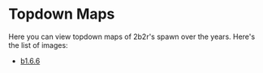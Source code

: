 # Topdown Maps

Here you can view topdown maps of 2b2r's spawn over the years. Here's the list of images:

+ [b1.6.6](b1.6.6.png)
